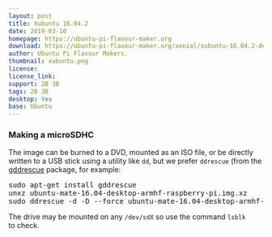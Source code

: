 ```yaml
---
layout: post
title: Xubuntu 16.04.2
date: 2019-03-10
homepage: https://ubuntu-pi-flavour-maker.org
download: https://ubuntu-pi-flavour-maker.org/xenial/xubuntu-16.04.2-desktop-armhf-raspberry-pi.img.xz.torrent
author: Ubuntu Pi Flavour Makers.
thumbnail: xubuntu.png
license: 
license_link: 
support: 2B 3B
tags: 2B 3B
desktop: Yes
base: Ubuntu
---
```


 

<h3>Making a&nbsp;microSDHC</h3>
<p>The image can be burned to a DVD, mounted as an ISO file, or be directly
written to a USB stick using a utility like <code>dd</code>, but we prefer <code>ddrescue</code>
(from the <a href="apt://gddrescue">gddrescue</a> package, for&nbsp;example:</p>
<pre class="code literal-block"><span></span>sudo apt-get install gddrescue
unxz ubuntu-mate-16.04-desktop-armhf-raspberry-pi.img.xz
sudo ddrescue -d -D --force ubuntu-mate-16.04-desktop-armhf-raspberry-pi.img /dev/sdx
</pre>


<p>The drive may be mounted on any <code>/dev/sdX</code> so use the command <code>lsblk</code> to&nbsp;check.</p>
<div align="center">
<script type="text/javascript" src="https://asciinema.org/a/34240.js" id="asciicast-34240" async></script>
</div>
